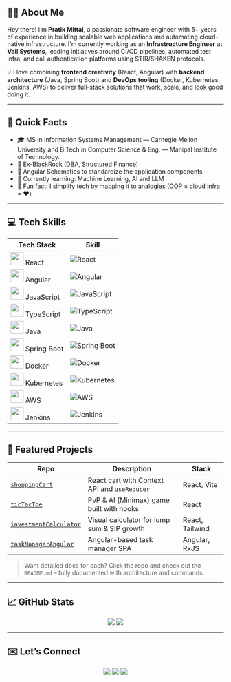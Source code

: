 ## 👨‍💻 About Me

Hey there! I’m **Pratik Mittal**, a passionate software engineer with 5+ years of experience in building scalable web applications and automating cloud-native infrastructure. I'm currently working as an **Infrastructure Engineer** at **Vail Systems**, leading initiatives around CI/CD pipelines, automated test infra, and call authentication platforms using STIR/SHAKEN protocols.

💡 I love combining **frontend creativity** (React, Angular) with **backend architecture** (Java, Spring Boot) and **DevOps tooling** (Docker, Kubernetes, Jenkins, AWS) to deliver full-stack solutions that work, scale, and look good doing it.

---

## 📍 Quick Facts

- 🎓 MS in Information Systems Management — Carnegie Mellon University and B.Tech in Computer Science & Eng. — Manipal Institute of Technology.
- 👔 Ex-BlackRock (DBA, Structured Finance)
- 🚀 Angular Schematics to standardize the application components  
- 🌱 Currently learning: Machine Learning, AI and LLM
- 🧠 Fun fact: I simplify tech by mapping it to analogies (OOP × cloud infra = ❤️)

---

## 💻 Tech Skills

| Tech Stack | Skill |
|------------|-------|
| <img src="https://cdn.jsdelivr.net/gh/devicons/devicon/icons/react/react-original.svg" width="30"/> React | ![React](https://progress-bar.dev/90/?title=React) |
| <img src="https://cdn.jsdelivr.net/gh/devicons/devicon/icons/angularjs/angularjs-original.svg" width="30"/> Angular | ![Angular](https://progress-bar.dev/95/?title=Angular) |
| <img src="https://cdn.jsdelivr.net/gh/devicons/devicon/icons/javascript/javascript-original.svg" width="30"/> JavaScript | ![JavaScript](https://progress-bar.dev/90/?title=JavaScript) |
| <img src="https://cdn.jsdelivr.net/gh/devicons/devicon/icons/typescript/typescript-original.svg" width="30"/> TypeScript | ![TypeScript](https://progress-bar.dev/85/?title=TypeScript) |
| <img src="https://cdn.jsdelivr.net/gh/devicons/devicon/icons/java/java-original.svg" width="30"/> Java | ![Java](https://progress-bar.dev/85/?title=Java) |
| <img src="https://cdn.jsdelivr.net/gh/devicons/devicon/icons/spring/spring-original.svg" width="30"/> Spring Boot | ![Spring Boot](https://progress-bar.dev/75/?title=Spring%20Boot) |
| <img src="https://cdn.jsdelivr.net/gh/devicons/devicon/icons/docker/docker-original.svg" width="30"/> Docker | ![Docker](https://progress-bar.dev/80/?title=Docker) |
| <img src="https://cdn.jsdelivr.net/gh/devicons/devicon/icons/kubernetes/kubernetes-plain.svg" width="30"/> Kubernetes | ![Kubernetes](https://progress-bar.dev/70/?title=Kubernetes) |
| <img src="https://cdn.jsdelivr.net/gh/devicons/devicon/icons/amazonwebservices/amazonwebservices-original.svg" width="30"/> AWS | ![AWS](https://progress-bar.dev/65/?title=AWS) |
| <img src="https://cdn.jsdelivr.net/gh/devicons/devicon/icons/jenkins/jenkins-original.svg" width="30"/> Jenkins | ![Jenkins](https://progress-bar.dev/75/?title=Jenkins) |

---

## 🚀 Featured Projects

| Repo | Description | Stack |
|------|-------------|-------|
| [`shoppingCart`](https://github.com/mittalpratik/shoppingCart) | React cart with Context API and `useReducer` | React, Vite |
| [`ticTacToe`](https://github.com/mittalpratik/ticTacToe) | PvP & AI (Minimax) game built with hooks | React |
| [`investmentCalculator`](https://github.com/mittalpratik/investmentCalculator) | Visual calculator for lump sum & SIP growth | React, Tailwind |
| [`taskManagerAngular`](https://github.com/mittalpratik/taskManagerAngular) | Angular-based task manager SPA | Angular, RxJS |

> Want detailed docs for each? Click the repo and check out the `README.md` – fully documented with architecture and commands.

---

## 📈 GitHub Stats

<p align="center">
  <img src="https://github-readme-stats.vercel.app/api?username=mittalpratik&show_icons=true&theme=radical&count_private=true" />
  <img src="https://github-readme-streak-stats.herokuapp.com/?user=mittalpratik&theme=radical" />
</p>

---

## ✉️ Let’s Connect

<p align="center">
  <a href="https://www.linkedin.com/in/pratikmittal911"><img src="https://img.shields.io/badge/-LinkedIn-0077B5?style=flat-square&logo=linkedin"/></a>
  <a href="mailto:mittalpratik1109@gmail.com"><img src="https://img.shields.io/badge/-Gmail-D14836?style=flat-square&logo=gmail&logoColor=white"/></a>
  <a href="https://medium.com/@mittalpratik1109"><img src="https://img.shields.io/badge/-Medium-12100E?style=flat-square&logo=medium"/></a>
</p>

